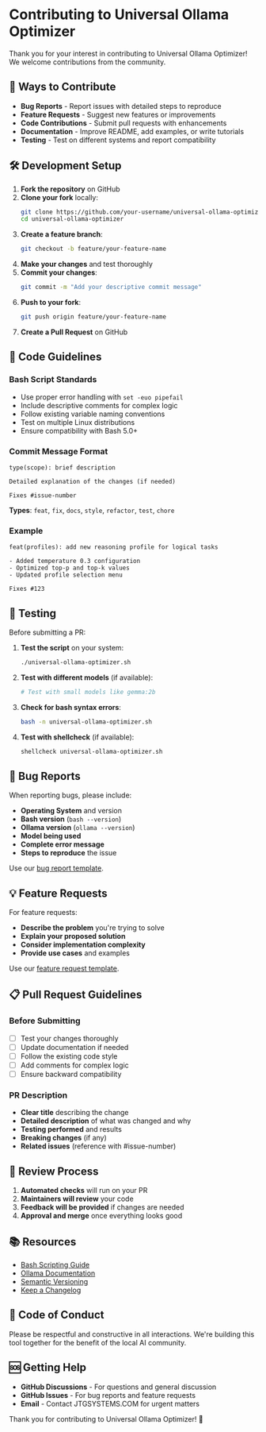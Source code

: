 # Contributing to Universal Ollama Optimizer

Thank you for your interest in contributing to Universal Ollama Optimizer! We welcome contributions from the community.

## 🚀 Ways to Contribute

- **Bug Reports** - Report issues with detailed steps to reproduce
- **Feature Requests** - Suggest new features or improvements
- **Code Contributions** - Submit pull requests with enhancements
- **Documentation** - Improve README, add examples, or write tutorials
- **Testing** - Test on different systems and report compatibility

## 🛠️ Development Setup

1. **Fork the repository** on GitHub
2. **Clone your fork** locally:
   ```bash
   git clone https://github.com/your-username/universal-ollama-optimizer.git
   cd universal-ollama-optimizer
   ```
3. **Create a feature branch**:
   ```bash
   git checkout -b feature/your-feature-name
   ```
4. **Make your changes** and test thoroughly
5. **Commit your changes**:
   ```bash
   git commit -m "Add your descriptive commit message"
   ```
6. **Push to your fork**:
   ```bash
   git push origin feature/your-feature-name
   ```
7. **Create a Pull Request** on GitHub

## 📝 Code Guidelines

### Bash Script Standards
- Use proper error handling with `set -euo pipefail`
- Include descriptive comments for complex logic
- Follow existing variable naming conventions
- Test on multiple Linux distributions
- Ensure compatibility with Bash 5.0+

### Commit Message Format
```
type(scope): brief description

Detailed explanation of the changes (if needed)

Fixes #issue-number
```

**Types**: `feat`, `fix`, `docs`, `style`, `refactor`, `test`, `chore`

### Example
```
feat(profiles): add new reasoning profile for logical tasks

- Added temperature 0.3 configuration
- Optimized top-p and top-k values
- Updated profile selection menu

Fixes #123
```

## 🧪 Testing

Before submitting a PR:

1. **Test the script** on your system:
   ```bash
   ./universal-ollama-optimizer.sh
   ```

2. **Test with different models** (if available):
   ```bash
   # Test with small models like gemma:2b
   ```

3. **Check for bash syntax errors**:
   ```bash
   bash -n universal-ollama-optimizer.sh
   ```

4. **Test with shellcheck** (if available):
   ```bash
   shellcheck universal-ollama-optimizer.sh
   ```

## 🐛 Bug Reports

When reporting bugs, please include:

- **Operating System** and version
- **Bash version** (`bash --version`)
- **Ollama version** (`ollama --version`)
- **Model being used**
- **Complete error message**
- **Steps to reproduce** the issue

Use our [bug report template](.github/ISSUE_TEMPLATE/bug_report.md).

## 💡 Feature Requests

For feature requests:

- **Describe the problem** you're trying to solve
- **Explain your proposed solution**
- **Consider implementation complexity**
- **Provide use cases** and examples

Use our [feature request template](.github/ISSUE_TEMPLATE/feature_request.md).

## 📋 Pull Request Guidelines

### Before Submitting
- [ ] Test your changes thoroughly
- [ ] Update documentation if needed
- [ ] Follow the existing code style
- [ ] Add comments for complex logic
- [ ] Ensure backward compatibility

### PR Description
- **Clear title** describing the change
- **Detailed description** of what was changed and why
- **Testing performed** and results
- **Breaking changes** (if any)
- **Related issues** (reference with #issue-number)

## 🔄 Review Process

1. **Automated checks** will run on your PR
2. **Maintainers will review** your code
3. **Feedback will be provided** if changes are needed
4. **Approval and merge** once everything looks good

## 📚 Resources

- [Bash Scripting Guide](https://tldp.org/LDP/Bash-Beginners-Guide/html/)
- [Ollama Documentation](https://ollama.ai/docs)
- [Semantic Versioning](https://semver.org/)
- [Keep a Changelog](https://keepachangelog.com/)

## 🤝 Code of Conduct

Please be respectful and constructive in all interactions. We're building this tool together for the benefit of the local AI community.

## 🆘 Getting Help

- **GitHub Discussions** - For questions and general discussion
- **GitHub Issues** - For bug reports and feature requests
- **Email** - Contact JTGSYSTEMS.COM for urgent matters

Thank you for contributing to Universal Ollama Optimizer! 🚀